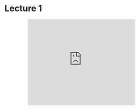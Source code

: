 # Lecture 1

<div style="display: flex; justify-content: center;">
<div style="position: relative; width: 70%; height: 0; padding-bottom: 56.25%;">
    <iframe
        src="https://www.youtube.com/embed/Ga_9GADJag?"
        style="position: absolute; top: 0; left: 0; width: 100%; height: 100%;"
        frameborder="0"
        allow="accelerometer; autoplay; clipboard-write; encrypted-media; gyroscope; picture-in-picture"
        allowfullscreen
    ></iframe>
</div>
</div>
